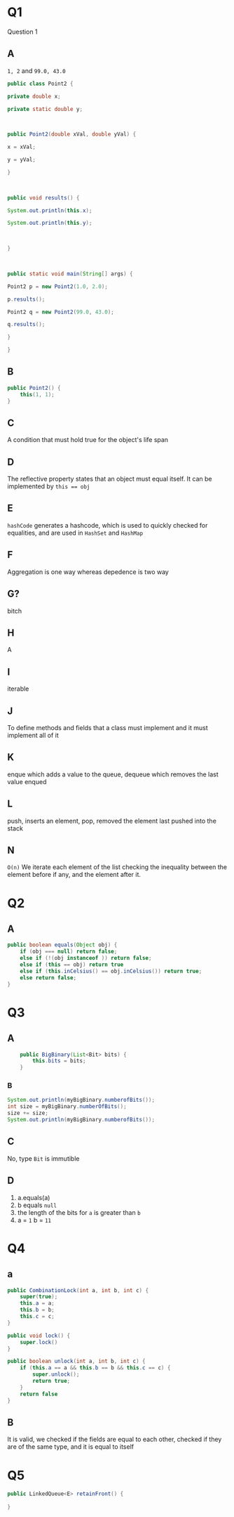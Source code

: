 
# Q1
Question 1
## A
`1, 2`
and
`99.0, 43.0`

```java
public class Point2 {

private double x;

private static double y;

  

public Point2(double xVal, double yVal) {

x = xVal;

y = yVal;

}

  

public void results() {

System.out.println(this.x);

System.out.println(this.y);

  

}

  

public static void main(String[] args) {

Point2 p = new Point2(1.0, 2.0);

p.results();

Point2 q = new Point2(99.0, 43.0);

q.results();

}

}
```
## B
```java
public Point2() {
	this(1, 1);
}
```
## C
A condition that must hold true for the object's life span
## D
The reflective property states that an object must equal itself. It can be implemented by `this == obj`
## E
`hashCode` generates a hashcode, which is used to quickly checked for equalities, and are used in `HashSet` and `HashMap`
## F
Aggregation is one way whereas depedence is two way
## G?
bitch
## H
A
## I
iterable
## J
To define methods and fields that a class must implement and it must implement all of it
## K
enque which adds a value to the queue, dequeue which removes the last value enqued 

## L
push, inserts an element, pop, removed the element last pushed into the stack
## N
`O(n)`
We iterate each element of the list checking the inequality between the element before if any, and the element after it. 

# Q2

## A
```java
public boolean equals(Object obj) {
	if (obj === null) return false;
	else if (!(obj instanceof )) return false;
	else if (this == obj) return true
	else if (this.inCelsius() == obj.inCelsius()) return true;
	else return false;
}
```

# Q3
## A
```java
	public BigBinary(List<Bit> bits) {
		this.bits = bits;
	}
```
### B
```java
System.out.println(myBigBinary.numberofBits());
int size = myBigBinary.numberOfBits();
size += size;
System.out.println(myBigBinary.numberofBits());
```
## C
No, type `Bit` is immutible
## D
1) a.equals(a)
2) b equals `null`
3) the length of the bits for `a` is greater than `b`
4) a = `1` b = `11`
# Q4

## a
```java
public CombinationLock(int a, int b, int c) {
	super(true);
	this.a = a;
	this.b = b;
	this.c = c;
}

public void lock() {
	super.lock()
}

public boolean unlock(int a, int b, int c) {
	if (this.a == a && this.b == b && this.c == c) {
		super.unlock();
		return true;
	}
	return false
}
```

## B
It is valid, we checked if the fields are equal to each other, checked if they are of the same type, and it is equal to itself

# Q5

```java
public LinkedQueue<E> retainFront() {
	
}
```